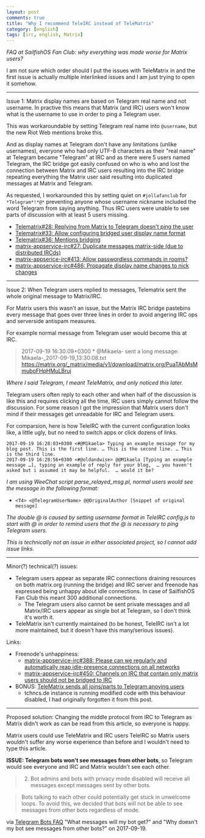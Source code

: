 ```yaml
---
layout: post
comments: true
title: "Why I recommend TeleIRC instead of TeleMatrix"
category: [english]
tags: [irc, english, Matrix]
---
```


*FAQ at SailfishOS Fan Club: why everything was made worse for Matrix users?*

I am not sure which order should I put the issues with TeleMatrix in and
the first issue is actually multiple interlinked issues and I am just
trying to open it somehow.

* * * * *

Issue 1: Matrix display names are based on Telegram real name and not
username. In practive this means that Matrix (and IRC) users won't know
what is the username to use in order to ping a Telegram user.

This was workaroundable by setting Telegram real name into `@username`, but
the new Riot Web mentions broke this.

And as display names at Telegram don't have any limitations (unlike
usernames), everyone who had only UTF-8 characters as their "real name" at
Telegram became "Telegram" at IRC and as there were 5 users named Telegram,
the IRC bridge got easily confused on who is who and lost the connection
between Matrix and IRC users resulting into the IRC bridge repeating
everything the Matrix user said resulting into duplicated messages at
Matrix and Telegram.

As requested, I workarounded this by setting quiet on `#jollafanclub` for
`*Telegram*!*@*` preventing anyone whose username nickname included the
word Telegram from saying anything. Thus IRC users were unable to see
parts of discussion with at least 5 users missing.

* [Telematrix#28: Replying from Matrix to Telegram doesn't ping the user](https://github.com/SijmenSchoon/telematrix/issues/28)
* [Telematrix#33: Allow configuring bridged user display name format](https://github.com/SijmenSchoon/telematrix/issues/33)
* [Telematrix#36: Mentions bridging](https://github.com/SijmenSchoon/telematrix/issues/36)
* [matrix-appservice-irc#27: Duplicate messages matrix-side (due to distributed IRCds)](https://github.com/matrix-org/matrix-appservice-irc/issues/27)
* [matrix-appserice-irc#413: Allow passwordless commands in rooms?](https://github.com/matrix-org/matrix-appservice-irc/issues/413)
* [matrix-appservice-irc#486: Propagate display name changes to nick changes](https://github.com/matrix-org/matrix-appservice-irc/pull/486)

* * * * *

Issue 2: When Telegram users replied to messages, Telematrix sent the whole
original message to Matrix/IRC.

For Matrix users this wasn't an issue, but the Matrix IRC bridge pastebins
every message that goes over three lines in order to avoid angering IRC ops
and serverside antispam measures.

For example normal message from Telegram user would become this at IRC.

> 2017-09-19 16:30:09+0300  * @Mikaela- sent a long message: Mikaela-_2017-09-19_13:30:08.txt <https://matrix.org/_matrix/media/v1/download/matrix.org/PuaTAbMsMmuboFHpHMuLBruj>

*Where I said Telegram, I meant TeleMatrix, and only noticed this later.*

Telegram users often reply to each other and when half of the discussion
is like this and requires clicking all the time, IRC users simply cannot
follow the discussion. For some reason I got the impression that Matrix
users don't mind if their messages get unreadable for IRC and Telegram
users.

For comparsion, here is how TeleIRC with the current configuration looks
like, a little ugly, but no need to switch apps or click dozens of links.

```
2017-09-19 16:28:03+0300 <#@M1kaela> Typing an example message for my blog post. This is the first line. … This is the second line. … This is the third line.
2017-09-19 16:28:56+0300 <#@oldandwise> @@M1kaela [Typing an example message …], typing an example of reply for your blog,  … you haven't asked but i assumed it may be helpful.  … would it be?
```

*I am using WeeChat script parse_relayed_msg.pl, normal users would see
 the message in the following format:*

* `<T4> <@TelegramUserName> @@OriginalAuthor [Snippet of original message]`

*The double @ is caused by setting username format in TeleIRC config.js to
 start with @ in order to remind users that the @ is necessary to ping
 Telegram users.*

*This is technically not an issue in either associated project, so I cannot
 add issue links.*

* * * * *

Minor(?) technical(?) issues:

* Telegram users appear as separate IRC connections draining resources
  on both matrix.org (running the bridge) and IRC server and freenode
  has expressed being unhappy about idle connections. In case of SailfishOS
  Fan Club this meant 300 additional connections.
    * The Telegram users also cannot be sent private messages and all
      Matrix/IRC users appear as single bot at Telegram, so I don't think
      it's worth it.
* TeleMatrix isn't currently maintained (to be honest, TeleIRC isn't a lot
  more maintained, but it doesn't have this many/serious issues).

Links:

* Freenode's unhappiness:
    * [matrix-appservice-irc#388: Please can we regularly and automatically reap idle-presence connections on all networks](https://github.com/matrix-org/matrix-appservice-irc/issues/388)
    * [matrix-appservice-irc#450: Channels on IRC that contain only matrix users should not be bridged to IRC](https://github.com/matrix-org/matrix-appservice-irc/issues/450)
* BONUS: [TeleMatrix sends all joins/parts to Telegram anoying users](https://github.com/SijmenSchoon/telematrix/issues/13)
    * tchncs.de instance is running modified code with this behaviour
      disabled, I had originally forgotten it from this post.

* * * * *

Proposed solution: Changing the middle protocol from IRC to Telegram as
Matrix didn't work as can be read from this article, so everyone is happy.

Matrix users could use TeleMatrix and IRC users TeleIRC so Matrix users
wouldn't suffer any worse experience than before and I wouldn't need to
type this article.

**ISSUE: Telegram bots won't see messages from other bots**, so Telegram
would see everyone and IRC and Matrix wouldn't see each other.

> 2. Bot admins and bots with privacy mode disabled will receive all
  messages except messages sent by other bots.

> Bots talking to each other could potentially get stuck in unwelcome
  loops. To avoid this, we decided that bots will not be able to see
  messages from other bots regardless of mode.

via [Telegram Bots FAQ](https://core.telegram.org/bots/faq#what-messages-will-my-bot-get) "What messages will my bot get?" and "Why doesn't my bot see
messages from other bots?" on 2017-09-19.
